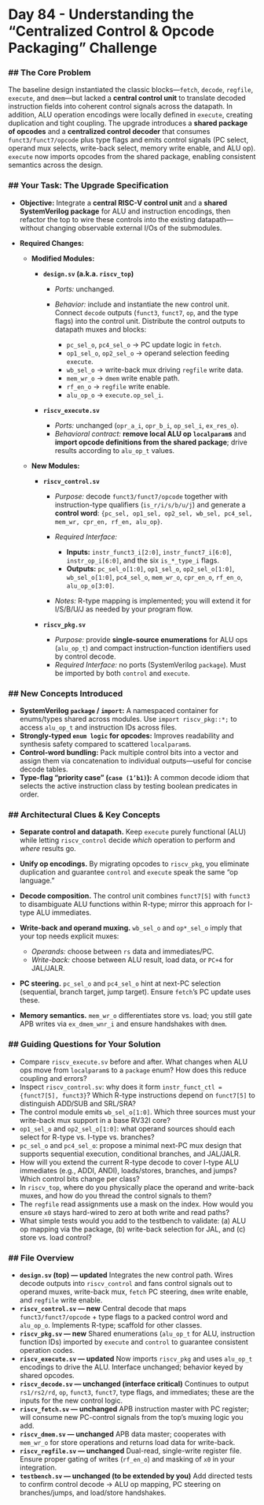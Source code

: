 # Day 84 - Understanding the “Centralized Control & Opcode Packaging” Challenge



### ## The Core Problem

The baseline design instantiated the classic blocks—`fetch`, `decode`, `regfile`, `execute`, and `dmem`—but lacked a **central control unit** to translate decoded instruction fields into coherent control signals across the datapath. In addition, ALU operation encodings were locally defined in `execute`, creating duplication and tight coupling. The upgrade introduces a **shared package of opcodes** and a **centralized control decoder** that consumes `funct3/funct7/opcode` plus type flags and emits control signals (PC select, operand mux selects, write-back select, memory write enable, and ALU op). `execute` now imports opcodes from the shared package, enabling consistent semantics across the design.

### ## Your Task: The Upgrade Specification

* **Objective:** Integrate a **central RISC-V control unit** and a **shared SystemVerilog package** for ALU and instruction encodings, then refactor the top to wire these controls into the existing datapath—without changing observable external I/Os of the submodules.

* **Required Changes:**

  * **Modified Modules:**

    * **`design.sv` (a.k.a. `riscv_top`)**

      * *Ports:* unchanged.
      * *Behavior:* include and instantiate the new control unit. Connect `decode` outputs (`funct3`, `funct7`, `op`, and the type flags) into the control unit. Distribute the control outputs to datapath muxes and blocks:

        * `pc_sel_o`, `pc4_sel_o` → PC update logic in `fetch`.
        * `op1_sel_o`, `op2_sel_o` → operand selection feeding `execute`.
        * `wb_sel_o` → write-back mux driving `regfile` write data.
        * `mem_wr_o` → `dmem` write enable path.
        * `rf_en_o` → `regfile` write enable.
        * `alu_op_o` → `execute.op_sel_i`.
    * **`riscv_execute.sv`**

      * *Ports:* unchanged (`opr_a_i`, `opr_b_i`, `op_sel_i`, `ex_res_o`).
      * *Behavioral contract:* **remove local ALU op `localparam`s** and **import opcode definitions from the shared package**; drive results according to `alu_op_t` values.
  * **New Modules:**

    * **`riscv_control.sv`**

      * *Purpose:* decode `funct3/funct7/opcode` together with instruction-type qualifiers (`is_r/i/s/b/u/j`) and generate a **control word**: `{pc_sel, op1_sel, op2_sel, wb_sel, pc4_sel, mem_wr, cpr_en, rf_en, alu_op}`.
      * *Required Interface:*

        * **Inputs:** `instr_funct3_i[2:0]`, `instr_funct7_i[6:0]`, `instr_op_i[6:0]`, and the six `is_*_type_i` flags.
        * **Outputs:** `pc_sel_o[1:0]`, `op1_sel_o`, `op2_sel_o[1:0]`, `wb_sel_o[1:0]`, `pc4_sel_o`, `mem_wr_o`, `cpr_en_o`, `rf_en_o`, `alu_op_o[3:0]`.
      * *Notes:* R-type mapping is implemented; you will extend it for I/S/B/U/J as needed by your program flow.
    * **`riscv_pkg.sv`**

      * *Purpose:* provide **single-source enumerations** for ALU ops (`alu_op_t`) and compact instruction-function identifiers used by control decode.
      * *Required Interface:* no ports (SystemVerilog `package`). Must be imported by both `control` and `execute`.

### ## New Concepts Introduced

* **SystemVerilog `package` / `import`:** A namespaced container for enums/types shared across modules. Use `import riscv_pkg::*;` to access `alu_op_t` and instruction IDs across files.
* **Strongly-typed `enum logic` for opcodes:** Improves readability and synthesis safety compared to scattered `localparam`s.
* **Control-word bundling:** Pack multiple control bits into a vector and assign them via concatenation to individual outputs—useful for concise decode tables.
* **Type-flag “priority case” (`case (1’b1)`):** A common decode idiom that selects the active instruction class by testing boolean predicates in order.

### ## Architectural Clues & Key Concepts

* **Separate control and datapath.** Keep `execute` purely functional (ALU) while letting `riscv_control` decide *which* operation to perform and *where* results go.
* **Unify op encodings.** By migrating opcodes to `riscv_pkg`, you eliminate duplication and guarantee `control` and `execute` speak the same “op language.”
* **Decode composition.** The control unit combines `funct7[5]` with `funct3` to disambiguate ALU functions within R-type; mirror this approach for I-type ALU immediates.
* **Write-back and operand muxing.** `wb_sel_o` and `op*_sel_o` imply that your top needs explicit muxes:

  * *Operands:* choose between `rs` data and immediates/PC.
  * *Write-back:* choose between ALU result, load data, or `PC+4` for JAL/JALR.
* **PC steering.** `pc_sel_o` and `pc4_sel_o` hint at next-PC selection (sequential, branch target, jump target). Ensure `fetch`’s PC update uses these.
* **Memory semantics.** `mem_wr_o` differentiates store vs. load; you still gate APB writes via `ex_dmem_wnr_i` and ensure handshakes with `dmem`.

### ## Guiding Questions for Your Solution

* Compare `riscv_execute.sv` before and after. What changes when ALU ops move from `localparam`s to a `package` enum? How does this reduce coupling and errors?
* Inspect `riscv_control.sv`: why does it form `instr_funct_ctl = {funct7[5], funct3}`? Which R-type instructions depend on `funct7[5]` to distinguish ADD/SUB and SRL/SRA?
* The control module emits `wb_sel_o[1:0]`. Which three sources must your write-back mux support in a base RV32I core?
* `op1_sel_o` and `op2_sel_o[1:0]`: what operand sources should each select for R-type vs. I-type vs. branches?
* `pc_sel_o` and `pc4_sel_o`: propose a minimal next-PC mux design that supports sequential execution, conditional branches, and JAL/JALR.
* How will you extend the current R-type decode to cover I-type ALU immediates (e.g., ADDI, ANDI), loads/stores, branches, and jumps? Which control bits change per class?
* In `riscv_top`, where do you physically place the operand and write-back muxes, and how do you thread the control signals to them?
* The `regfile` read assignments use a mask on the index. How would you ensure `x0` stays hard-wired to zero at both write and read paths?
* What simple tests would you add to the testbench to validate: (a) ALU op mapping via the package, (b) write-back selection for JAL, and (c) store vs. load control?

### ## File Overview

* **`design.sv` (top) — updated**
  Integrates the new control path. Wires decode outputs into `riscv_control` and fans control signals out to operand muxes, write-back mux, `fetch` PC steering, `dmem` write enable, and `regfile` write enable.
* **`riscv_control.sv` — new**
  Central decode that maps `funct3/funct7/opcode` + type flags to a packed control word and `alu_op_o`. Implements R-type; scaffold for other classes.
* **`riscv_pkg.sv` — new**
  Shared enumerations (`alu_op_t` for ALU, instruction function IDs) imported by `execute` and `control` to guarantee consistent operation codes.
* **`riscv_execute.sv` — updated**
  Now imports `riscv_pkg` and uses `alu_op_t` encodings to drive the ALU. Interface unchanged; behavior keyed by shared opcodes.
* **`riscv_decode.sv` — unchanged (interface critical)**
  Continues to output `rs1/rs2/rd`, `op`, `funct3`, `funct7`, type flags, and immediates; these are the inputs for the new control logic.
* **`riscv_fetch.sv` — unchanged**
  APB instruction master with PC register; will consume new PC-control signals from the top’s muxing logic you add.
* **`riscv_dmem.sv` — unchanged**
  APB data master; cooperates with `mem_wr_o` for store operations and returns load data for write-back.
* **`riscv_regfile.sv` — unchanged**
  Dual-read, single-write register file. Ensure proper gating of writes (`rf_en_o`) and masking of `x0` in your integration.
* **`testbench.sv` — unchanged (to be extended by you)**
  Add directed tests to confirm control decode → ALU op mapping, PC steering on branches/jumps, and load/store handshakes.

